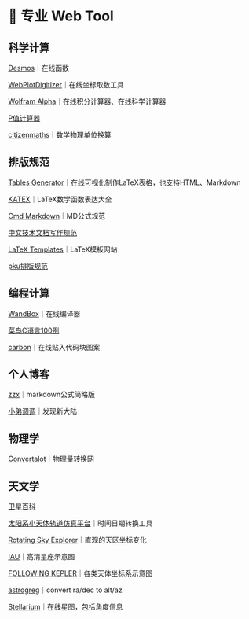 # 🔭 专业 Web Tool

## 科学计算

[Desmos](https://www.desmos.com/calculator?lang=zh-CN)｜在线函数

[WebPlotDigitizer](https://apps.automeris.io/wpd/index.zh\_CN.html)｜在线坐标取数工具

[Wolfram Alpha](https://www.wolframalpha.com)｜在线积分计算器、在线科学计算器

[P值计算器](https://purecalculators.com/zh-CN/p-value-calculator#h-0-gen)

[citizenmaths](https://citizenmaths.com/zh-cn/)｜数学物理单位换算



## 排版规范

[Tables Generator](https://www.tablesgenerator.com/latex\_tables)｜在线可视化制作LaTeX表格，也支持HTML、Markdown

[KATEX](https://katex.org/docs/supported.html)｜LaTeX数学函数表达大全

[Cmd Markdown](https://www.zybuluo.com/codeep/note/163962)｜MD公式规范

[中文技术文档写作规范](https://zh-style-guide.readthedocs.io/zh-cn/latest/index.html)

[LaTeX Templates](http://www.latextemplates.com)｜LaTeX模板网站

[pku排版规范](https://grs.pku.edu.cn/docs/2019-05/20190524160158375113.pdf)



## 编程计算

[WandBox](https://wandbox.org)｜在线编译器

[菜鸟C语言100例](https://www.runoob.com/cprogramming/c-100-examples.html)

[carbon](https://carbon.now.sh/?bg=rgba%28171%2C+184%2C+195%2C+1%29\&t=seti\&wt=none\&l=auto\&width=680\&ds=true\&dsyoff=20px\&dsblur=68px\&wc=true\&wa=true\&pv=56px\&ph=56px\&ln=false\&fl=1\&fm=Hack\&fs=14px\&lh=133%25\&si=false\&es=2x\&wm=false)｜在线贴入代码块图案



## 个人博客

[zzx](http://home.ustc.edu.cn/\~zzx2002/new/2021/08/04/mathjax/)｜markdown公式简略版

[小弟调调](https://wangchujiang.com/#/)｜发现新大陆



## 物理学

[Convertalot](http://convertalot.com/celestial\_horizon\_co-ordinates\_calculator.html)｜物理量转换网



## 天文学

[卫星百科](https://sat.huijiwiki.com/wiki/%E9%A6%96%E9%A1%B5)

[太阳系小天体轨道仿真平台](https://astorb.com/tools/cvtdate)｜时间日期转换工具

[Rotating Sky Explorer](http://astro.unl.edu/naap/motion2/animations/ce\_hc.html)｜直观的天区坐标变化

[IAU](https://www.iau.org/public/themes/constellations/)｜高清星座示意图

[FOLLOWING KEPLER](https://jonvoisey.net/blog/2018/07/data-converting-alt-az-to-ra-dec-derivation/)｜各类天体坐标系示意图

[astrogreg](https://astrogreg.com/convert\_ra\_dec\_to\_alt\_az.html)｜convert ra/dec to alt/az

[Stellarium](https://stellarium-web.org)｜在线星图，包括角度信息

